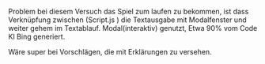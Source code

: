 Problem bei diesem Versuch das Spiel zum laufen zu bekommen, ist dass Verknüpfung zwischen (Script.js ) die Textausgabe mit Modalfenster und weiter gehem im Textablauf.
Modal(interaktiv) genutzt, Etwa 90% vom Code KI Bing generiert.

Wäre super bei Vorschlägen, die mit Erklärungen zu versehen.
